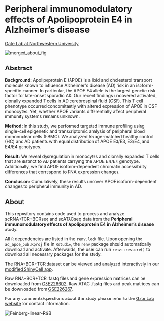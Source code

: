 # Peripheral immunomodulatory effects of Apolipoprotein E4 in Alzheimer’s disease
[Gate Lab at Northwestern University](https://sites.northwestern.edu/gatelab/)

![merged_about_fig](https://user-images.githubusercontent.com/91904251/221924963-917c5637-83b7-4087-88f3-8316afdba8a7.png)

## Abstract

**Background:** Apolipoprotein E (APOE) is a lipid and cholesterol transport molecule known to influence Alzheimer's disease (AD) risk in an isoform-specific manner. In particular, the APOE E4 allele is the largest genetic risk factor for late-onset sporadic AD. Our recent findings uncovered activated, clonally expanded T cells in AD cerebrospinal fluid (CSF). This T cell phenotype occurred concomitantly with altered expression of APOE in CSF monocytes. Yet, whether APOE variants differentially affect peripheral immunity systems remains unknown.

**Method:** In this study, we performed targeted immune profiling using single-cell epigenetic and transcriptomic analysis of peripheral blood mononuclear cells (PBMC). We analyzed 55 age-matched healthy control (HC) and AD patients with equal distribution of APOE E3/E3, E3/E4, and E4/E4 genotypes.

**Result:** We reveal dysregulation in monocytes and clonally expanded T cells that are distinct to AD patients carrying the APOE E4/E4 genotype. Additionally, we find APOE isoform-dependent chromatin accessibility differences that correspond to RNA expression changes.

**Conclusion:** Cumulatively, these results uncover APOE isoform-dependent changes to peripheral immunity in AD.

## About
This repository contains code used to process and analyze scRNA+TCR+BCRseq and scATACseq data from the **Peripheral immunomodulatory effects of Apolipoprotein E4 in Alzheimer’s disease** study. 

All ```R``` dependencies are listed in the ```renv.lock``` file. Upon opening the ```ad_apoe_pub.Rproj``` file in ```Rstudio```, the ```renv``` package should automatically download and activate. Afterwards, the user can run ```renv::restore()``` to download all necessary packages for the study. 

The RNA+BCR+TCR dataset can be viewed and analyzed interactively in our [modified ShinyCell app](https://gatelabnu.shinyapps.io/ad_apoe_rna/).

Raw RNA+BCR+TCR .fastq files and gene expression matrices can be downloaded from [GSE226602](https://www.ncbi.nlm.nih.gov/geo/query/acc.cgi?acc=GSE226602). Raw ATAC .fastq files and peak matrices can be downloaded from [GSE226267](https://www.ncbi.nlm.nih.gov/geo/query/acc.cgi?acc=GSE226267).

For any comments/questions about the study please refer to the [Gate Lab website](https://sites.northwestern.edu/gatelab/) for contact information.

![Feinberg-linear-RGB](https://user-images.githubusercontent.com/91904251/221924737-8ff64f66-bc81-4155-94a3-05121b393bfc.png)

